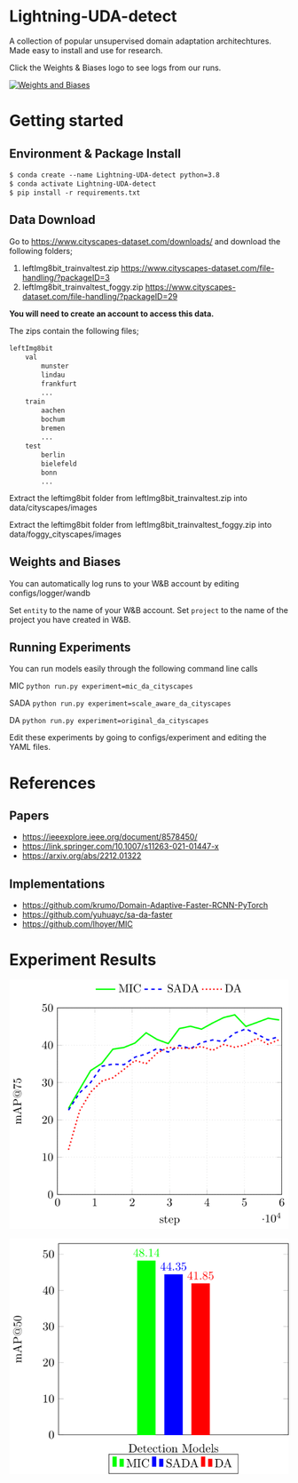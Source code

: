 # Lightning-UDA-detect
A collection of popular unsupervised domain adaptation architechtures. Made easy to install and use for research.


Click the Weights & Biases logo to see logs from our runs.

<a href="https://wandb.ai/eoghan/Lightning-UDA-detect"><img alt="Weights and Biases" src="https://img.shields.io/badge/Weights_&_Biases-FFCC33?style=for-the-badge&logo=WeightsAndBiases&logoColor=black"></a>

# Getting started

## Environment & Package Install

```
$ conda create --name Lightning-UDA-detect python=3.8
$ conda activate Lightning-UDA-detect
$ pip install -r requirements.txt
```

## Data Download

Go to https://www.cityscapes-dataset.com/downloads/ and download the following folders;

1. leftImg8bit_trainvaltest.zip https://www.cityscapes-dataset.com/file-handling/?packageID=3
2. leftImg8bit_trainvaltest_foggy.zip https://www.cityscapes-dataset.com/file-handling/?packageID=29

**You will need to create an account to access this data.**

The zips contain the following files;

```
leftImg8bit
    val
        munster
        lindau
        frankfurt
        ...
    train
        aachen
        bochum
        bremen
        ...
    test
        berlin
        bielefeld
        bonn
        ...
```

Extract the leftimg8bit folder from leftImg8bit_trainvaltest.zip into data/cityscapes/images

Extract the leftimg8bit folder from leftImg8bit_trainvaltest_foggy.zip into data/foggy_cityscapes/images

## Weights and Biases

You can automatically log runs to your W&B account by editing configs/logger/wandb

Set `entity` to the name of your W&B account.
Set `project` to the name of the project you have created in W&B.

## Running Experiments

You can run models easily through the following command line calls

MIC
`python run.py experiment=mic_da_cityscapes`

SADA
`python run.py experiment=scale_aware_da_cityscapes`

DA
`python run.py experiment=original_da_cityscapes`

Edit these experiments by going to configs/experiment and editing the YAML files.

# References

## Papers

- https://ieeexplore.ieee.org/document/8578450/
- https://link.springer.com/10.1007/s11263-021-01447-x
- https://arxiv.org/abs/2212.01322

## Implementations

- https://github.com/krumo/Domain-Adaptive-Faster-RCNN-PyTorch
- https://github.com/yuhuayc/sa-da-faster
- https://github.com/lhoyer/MIC

# Experiment Results

![Mean Average Precision \@50.](/paper/lit-uda-map50.png)

![Max Mean Average Precision \@50.](/paper/map50-bar-plot.png)